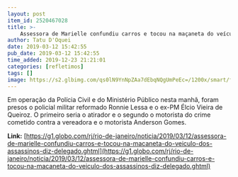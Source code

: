 ```yaml
---
layout: post
item_id: 2520467028
title: >-
    Assessora de Marielle confundiu carros e tocou na maçaneta do veículo dos assassinos, diz delegado
author: Tatu D'Oquei
date: 2019-03-12 15:42:55
pub_date: 2019-03-12 15:42:55
time_added: 2019-12-23 21:21:01
categories: [refletimos]
tags: []
image: https://s2.glbimg.com/qs0lN9YnNpZAa7dEbqNQgUmPeEc=/1200x/smart/filters:cover():strip_icc()/s.glbimg.com/jo/g1/f/original/2019/03/12/delegado2.jpg
---
```


Em operação da Polícia Civil e do Ministério Público nesta manhã, foram presos o policial militar reformado Ronnie Lessa e o ex-PM Élcio Vieira de Queiroz. O primeiro seria o atirador e o segundo o motorista do crime cometido contra a vereadora e o motorista Anderson Gomes.

**Link:** [https://g1.globo.com/rj/rio-de-janeiro/noticia/2019/03/12/assessora-de-marielle-confundiu-carros-e-tocou-na-macaneta-do-veiculo-dos-assassinos-diz-delegado.ghtml](https://g1.globo.com/rj/rio-de-janeiro/noticia/2019/03/12/assessora-de-marielle-confundiu-carros-e-tocou-na-macaneta-do-veiculo-dos-assassinos-diz-delegado.ghtml)

